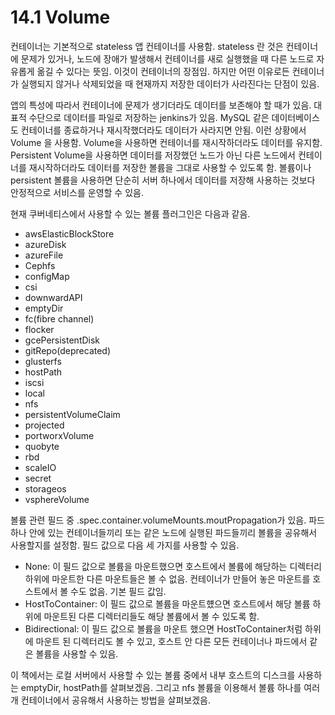 # 14.1 Volume

컨테이너는 기본적으로 stateless 앱 컨테이너를 사용함. stateless 란 것은 컨테이너에 문제가 있거나, 노드에 장애가 발생해서 컨테이너를 새로 실행했을 때 다른 노드로 자유롭게 옮길 수 있다는 뜻임. 이것이 컨테이너의 장점임. 하지만 어떤 이유로든 컨테이너가 실행되지 않거나 삭제되었을 때 현재까지 저장한 데이터가 사라진다는 단점이 있음.

앱의 특성에 따라서 컨테이너에 문제가 생기더라도 데이터를 보존해야 할 때가 있음. 대표적 수단으로 데이터를 파일로 저장하는 jenkins가 있음. MySQL 같은 데이터베이스도 컨테이너를 종료하거나 재시작했더라도 데이터가 사라지면 안됨. 이런 상황에서 Volume 을 사용함.
Volume을 사용하면 컨테이너를 재시작하더라도 데이터를 유지함. Persistent Volume을 사용하면 데이터를 저장했던 노드가 아닌 다른 노드에서 컨테이너를 재시작하더라도 데이터를 저장한 볼륨을 그대로 사용할 수 있도록 함. 볼륨이나 persistent 볼륨을 사용하면 단순히 서버 하나에서 데이터를 저장해 사용하는 것보다 안정적으로 서비스를 운영할 수 있음.

현재 쿠버네티스에서 사용할 수 있는 볼륨 플러그인은 다음과 같음.

* awsElasticBlockStore
* azureDisk
* azureFile
* Cephfs
* configMap
* csi
* downwardAPI
* emptyDir
* fc(fibre channel)
* flocker
* gcePersistentDisk
* gitRepo(deprecated)
* glusterfs
* hostPath
* iscsi
* local
* nfs
* persistentVolumeClaim
* projected
* portworxVolume
* quobyte
* rbd
* scaleIO
* secret
* storageos
* vsphereVolume

볼륨 관련 필드 중 .spec.container.volumeMounts.moutPropagation가 있음. 파드 하나 안에 있는 컨테이너들끼리 또는 같은 노드에 실행된 파드들끼리 볼륨을 공유해서 사용할지를 설정함. 필드 값으로 다음 세 가지를 사용할 수 있음.

* None: 이 필드 값으로 볼륨을 마운트했으면 호스트에서 볼륨에 해당하는 디렉터리 하위에 마운트한 다른 마운트들은 볼 수 없음. 컨테이너가 만들어 놓은 마운트를 호스트에서 볼 수도 없음. 기본 필드 값임.
* HostToContainer: 이 필드 값으로 볼륨을 마운트헀으면 호스트에서 해당 볼륨 하위에 마운트된 다른 디렉터리들도 해당 볼륨에서 볼 수 있도록 함.
* Bidirectional: 이 필드 값으로 볼륨을 마운트 했으면 HostToContainer처럼 하위에 마운트 된 디렉터리도 볼 수 있고, 호스트 안 다른 모든 컨테이너나 파드에서 같은 볼륨을 사용할 수 있음.

이 책에서는 로컬 서버에서 사용할 수 있는 볼륨 중에서 내부 호스트의 디스크를 사용하는 emptyDir, hostPath를 살펴보겠음. 그리고 nfs 볼륨을 이용해서 볼륨 하나를 여러 개 컨테이너에서 공유해서 사용하는 방법을 살펴보겠음.

